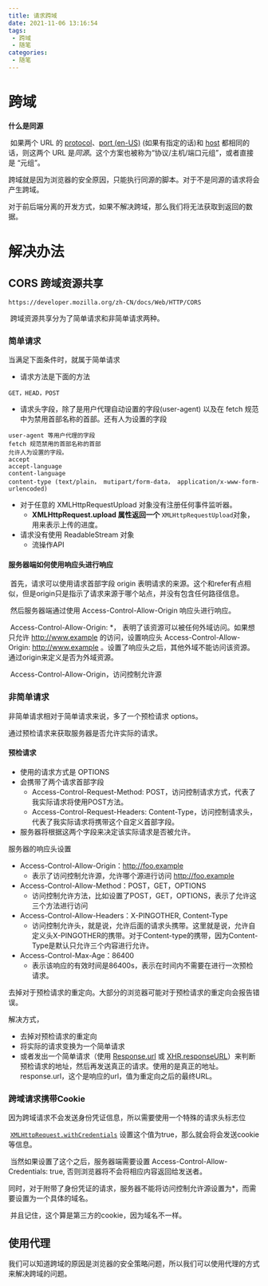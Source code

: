 ```yaml
---
title: 请求跨域
date: 2021-11-06 13:16:54
tags:
 - 跨域
 - 随笔
categories:
 - 随笔
---
```




#  跨域

**什么是同源**

​		如果两个 URL 的 [protocol](https://developer.mozilla.org/zh-CN/docs/Glossary/Protocol)、[port (en-US)](https://developer.mozilla.org/en-US/docs/Glossary/Port) (如果有指定的话)和 [host](https://developer.mozilla.org/zh-CN/docs/Glossary/Host) 都相同的话，则这两个 URL 是*同源*。这个方案也被称为“协议/主机/端口元组”，或者直接是 “元组”。



跨域就是因为浏览器的安全原因，只能执行同源的脚本。对于不是同源的请求将会产生跨域。

对于前后端分离的开发方式，如果不解决跨域，那么我们将无法获取到返回的数据。



# 解决办法

## CORS 跨域资源共享

```
https://developer.mozilla.org/zh-CN/docs/Web/HTTP/CORS
```



​		跨域资源共享分为了简单请求和非简单请求两种。

### 简单请求

当满足下面条件时，就属于简单请求

* 请求方法是下面的方法

```
GET，HEAD，POST
```

* 请求头字段，除了是用户代理自动设置的字段(user-agent) 以及在 fetch 规范中为禁用首部名称的首部。还有人为设置的字段

```
user-agent 等用户代理的字段
fetch 规范禁用的首部名称的首部
允许人为设置的字段。
accept
accept-language
content-language
content-type (text/plain， mutipart/form-data， application/x-www-form-urlencoded)
```

* 对于任意的 XMLHttpRequestUpload 对象没有注册任何事件监听器。
  * **XMLHttpRequest.upload 属性返回一个** `XMLHttpRequestUpload`对象，用来表示上传的进度。
* 请求没有使用 ReadableStream 对象
  * 流操作API



#### 服务器端如何使用响应头进行响应

​		首先，请求可以使用请求首部字段 origin 表明请求的来源。这个和refer有点相似，但是origin只是指示了请求来源于哪个站点，并没有包含任何路径信息。

​		然后服务器端通过使用 Access-Control-Allow-Origin 响应头进行响应。

​		Access-Control-Allow-Origin: *， 表明了该资源可以被任何外域访问。如果想只允许 http://www.example 的访问，设置响应头 Access-Control-Allow-Origin: http://www.example 。设置了响应头之后，其他外域不能访问该资源。通过origin来定义是否为外域资源。

​	Access-Control-Allow-Origin，访问控制允许源



### 非简单请求

非简单请求相对于简单请求来说，多了一个预检请求 options。

通过预检请求来获取服务器是否允许实际的请求。



#### 预检请求

* 使用的请求方式是 OPTIONS
* 会携带了两个请求首部字段
  * Access-Control-Request-Method: POST，访问控制请求方式，代表了我实际请求将使用POST方法。
  * Access-Control-Request-Headers: Content-Type，访问控制请求头，代表了我实际请求将携带这个自定义首部字段。
* 服务器将根据这两个字段来决定该实际请求是否被允许。



服务器的响应头设置

* Access-Control-Allow-Origin：http://foo.example
  * 表示了访问控制允许源，允许哪个源进行访问 http://foo.example
* Access-Control-Allow-Method：POST，GET，OPTIONS 
  * 访问控制允许方法，比如设置了POST，GET，OPTIONS，表示了允许这三个方法进行访问
* Access-Control-Allow-Headers：X-PINGOTHER, Content-Type 
  * 访问控制允许头，就是说，允许后面的请求头携带。这里就是说，允许自定义头X-PINGOTHER的携带。对于Content-type的携带，因为Content-Type是默认只允许三个内容进行允许。
* Access-Control-Max-Age：86400
  * 表示该响应的有效时间是86400s，表示在时间内不需要在进行一次预检请求。



去掉对于预检请求的重定向。大部分的浏览器可能对于预检请求的重定向会报告错误。

解决方式，

* 去掉对预检请求的重定向
* 将实际的请求变换为一个简单请求
* 或者发出一个简单请求（使用  [Response.url](https://developer.mozilla.org/en-US/docs/Web/API/Response/url) 或 [XHR.responseURL](https://developer.mozilla.org/en-US/docs/Web/API/XMLHttpRequest/responseURL)）来判断预检请求的地址，然后再发送真正的请求。使用的是真正的地址。 response.url，这个是响应的url，值为重定向之后的最终URL。



### 跨域请求携带Cookie

​		因为跨域请求不会发送身份凭证信息，所以需要使用一个特殊的请求头标志位

​		 [`XMLHttpRequest.withCredentials`](https://developer.mozilla.org/en-US/docs/Web/API/XMLHttpRequest/withCredentials) 设置这个值为true，那么就会将会发送cookie等信息。

​		当然如果设置了这个之后，服务器端需要设置 Access-Control-Allow-Credentials: true, 否则浏览器将不会将相应内容返回给发送者。

​		同时，对于附带了身份凭证的请求，服务器不能将访问控制允许源设置为*，而需要设置为一个具体的域名。

​		并且记住，这个算是第三方的cookie，因为域名不一样。



## 使用代理

​		我们可以知道跨域的原因是浏览器的安全策略问题，所以我们可以使用代理的方式来解决跨域的问题。